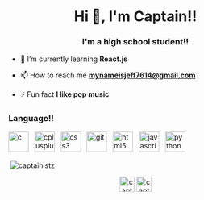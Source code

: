 <h1 align="center">Hi 👋, I'm Captain!!</h1>
<h3 align="center">I'm a high school student!!</h3>

- 🌱 I’m currently learning **React.js**

- 📫 How to reach me **mynameisjeff7614@gmail.com**

- ⚡ Fun fact **I like pop music**

<h3>Language!!</h3>
<p align="left">
  <img src="https://devicons.github.io/devicon/devicon.git/icons/c/c-original.svg" alt="c" width="40" height="40"/> 
  &nbsp;
  <img src="https://devicons.github.io/devicon/devicon.git/icons/cplusplus/cplusplus-original.svg" alt="cplusplus" width="40" height="40"/> 
  &nbsp;
  <img src="https://devicons.github.io/devicon/devicon.git/icons/css3/css3-original-wordmark.svg" alt="css3" width="40" height="40"/> 
  &nbsp;
  <img src="https://www.vectorlogo.zone/logos/git-scm/git-scm-icon.svg" alt="git" width="40" height="40"/> 
  &nbsp;
  <img src="https://devicons.github.io/devicon/devicon.git/icons/html5/html5-original-wordmark.svg" alt="html5" width="40" height="40"/> 
  &nbsp;
  <img src="https://devicons.github.io/devicon/devicon.git/icons/javascript/javascript-original.svg" alt="javascript" width="40" height="40"/>
  &nbsp;
  <img src="https://devicons.github.io/devicon/devicon.git/icons/python/python-original.svg" alt="python" width="40" height="40"/>
</p>
<p>&nbsp;<img align="center" src="https://github-readme-stats.vercel.app/api?username=captainistz&show_icons=true" alt="captainistz" /></p>

<p align="center">
<a href="https://twitter.com/captainistz" target="blank"><img align="center" src="https://cdn.jsdelivr.net/npm/simple-icons@3.0.1/icons/twitter.svg" alt="captainistz" height="30" width="30" /></a>
<a href="https://instagram.com/captainistz" target="blank"><img align="center" src="https://cdn.jsdelivr.net/npm/simple-icons@3.0.1/icons/instagram.svg" alt="captainistz" height="30" width="30" /></a>
</p>
